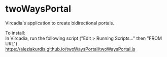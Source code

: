 # twoWaysPortal
Vircadia's application to create bidirectional portals.

To install:   
In Vircadia, run the following script ("Edit > Running Scripts..."  then "FROM URL")  
https://aleziakurdis.github.io/twoWaysPortal/twoWaysPortal.js
